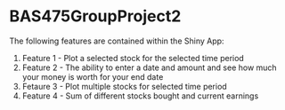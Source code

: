 # BAS475GroupProject2
The following features are contained within the Shiny App:
1. Feature 1 - Plot a selected stock for the selected time period
2. Feature 2 - The ability to enter a date and amount and see how much your money is worth for your end date
3. Fetaure 3 - Plot multiple stocks for selected time period
4. Feature 4 - Sum of different stocks bought and current earnings
